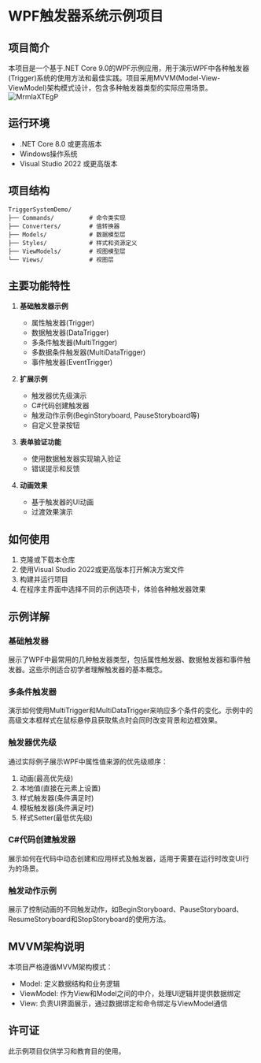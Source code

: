 # WPF触发器系统示例项目

## 项目简介

本项目是一个基于.NET Core 9.0的WPF示例应用，用于演示WPF中各种触发器(Trigger)系统的使用方法和最佳实践。项目采用MVVM(Model-View-ViewModel)架构模式设计，包含多种触发器类型的实际应用场景。
![MrmlaXTEgP](https://github.com/user-attachments/assets/063c9680-1a03-4d96-b770-b33ced8d4ce3)

## 运行环境

- .NET Core 8.0 或更高版本
- Windows操作系统
- Visual Studio 2022 或更高版本

## 项目结构

```
TriggerSystemDemo/
├── Commands/          # 命令类实现
├── Converters/        # 值转换器
├── Models/            # 数据模型层
├── Styles/            # 样式和资源定义
├── ViewModels/        # 视图模型层
└── Views/             # 视图层
```

## 主要功能特性

1. **基础触发器示例**
   - 属性触发器(Trigger)
   - 数据触发器(DataTrigger)
   - 多条件触发器(MultiTrigger)
   - 多数据条件触发器(MultiDataTrigger)
   - 事件触发器(EventTrigger)

2. **扩展示例**
   - 触发器优先级演示
   - C#代码创建触发器
   - 触发动作示例(BeginStoryboard, PauseStoryboard等)
   - 自定义登录按钮

3. **表单验证功能**
   - 使用数据触发器实现输入验证
   - 错误提示和反馈

4. **动画效果**
   - 基于触发器的UI动画
   - 过渡效果演示

## 如何使用

1. 克隆或下载本仓库
2. 使用Visual Studio 2022或更高版本打开解决方案文件
3. 构建并运行项目
4. 在程序主界面中选择不同的示例选项卡，体验各种触发器效果

## 示例详解

### 基础触发器

展示了WPF中最常用的几种触发器类型，包括属性触发器、数据触发器和事件触发器。这些示例适合初学者理解触发器的基本概念。

### 多条件触发器

演示如何使用MultiTrigger和MultiDataTrigger来响应多个条件的变化。示例中的高级文本框样式在鼠标悬停且获取焦点时会同时改变背景和边框效果。

### 触发器优先级

通过实际例子展示WPF中属性值来源的优先级顺序：
1. 动画(最高优先级)
2. 本地值(直接在元素上设置)
3. 样式触发器(条件满足时)
4. 模板触发器(条件满足时)
5. 样式Setter(最低优先级)

### C#代码创建触发器

展示如何在代码中动态创建和应用样式及触发器，适用于需要在运行时改变UI行为的场景。

### 触发动作示例

展示了控制动画的不同触发动作，如BeginStoryboard、PauseStoryboard、ResumeStoryboard和StopStoryboard的使用方法。

## MVVM架构说明

本项目严格遵循MVVM架构模式：
- Model: 定义数据结构和业务逻辑
- ViewModel: 作为View和Model之间的中介，处理UI逻辑并提供数据绑定
- View: 负责UI界面展示，通过数据绑定和命令绑定与ViewModel通信

## 许可证

此示例项目仅供学习和教育目的使用。 
